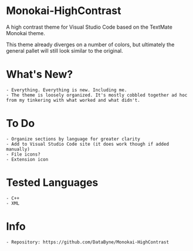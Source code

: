 # Monokai-HighContrast
A high contrast theme for Visual Studio Code based on the TextMate Monokai theme.

This theme already diverges on a number of colors, but ultimately the general pallet will still look similar to the original.

# What's New?
	- Everything. Everything is new. Including me.
	- The theme is loosely organized. It's mostly cobbled together ad hoc from my tinkering with what worked and what didn't.

# To Do
	- Organize sections by language for greater clarity
	- Add to Visual Studio Code site (it does work though if added manually)
	- File icons?
	- Extension icon

# Tested Languages
	- C++
	- XML

# Info
	- Repository: https://github.com/DataByne/Monokai-HighContrast